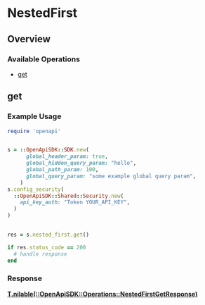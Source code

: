 # NestedFirst

## Overview

### Available Operations

* [get](#get)

## get

### Example Usage

```ruby
require 'openapi'


s = ::OpenApiSDK::SDK.new(
      global_header_param: true,
      global_hidden_query_param: "hello",
      global_path_param: 100,
      global_query_param: "some example global query param",
    )
s.config_security(
  ::OpenApiSDK::Shared::Security.new(
    api_key_auth: "Token YOUR_API_KEY",
  )
)

    
res = s.nested_first.get()

if res.status_code == 200
  # handle response
end

```

### Response

**[T.nilable(::OpenApiSDK::Operations::NestedFirstGetResponse)](../../models/operations/nestedfirstgetresponse.md)**


